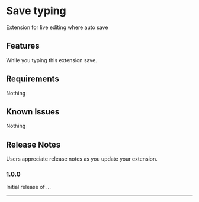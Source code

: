 # Save typing

Extension for live editing where auto save

## Features

While you typing this extension save.

## Requirements

Nothing

## Known Issues

Nothing

## Release Notes

Users appreciate release notes as you update your extension.

### 1.0.0

Initial release of ...



-----------------------------------------------------------------------------------------------------------
